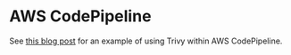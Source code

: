 # AWS CodePipeline
See [this blog post][blog] for an example of using Trivy within AWS CodePipeline.

[blog]: https://aws.amazon.com/blogs/containers/scanning-images-with-trivy-in-an-aws-codepipeline/
